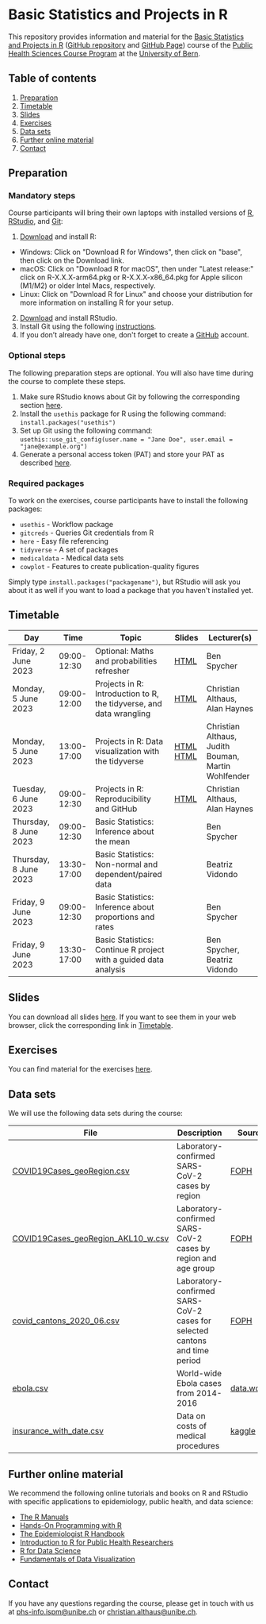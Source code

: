 # Basic Statistics and Projects in R

This repository provides information and material for the [Basic Statistics and Projects in R](https://zuw.me/kurse/dt.php?kid=4474) ([GitHub repository](https://github.com/ISPMBern/basic-statistics-and-projects-in-R) and [GitHub Page](https://ispmbern.github.io/basic-statistics-and-projects-in-R)) course of the [Public Health Sciences Course Program](https://www.medizin.unibe.ch/studies/study_programs/phs_course_program) at the [University of Bern](https://www.unibe.ch).

## Table of contents

1. [Preparation](#preparation)
2. [Timetable](#timetable)
3. [Slides](#slides)
4. [Exercises](#exercises)
5. [Data sets](#data-sets)
6. [Further online material](#further-online-material)
7. [Contact](#contact)

## Preparation

### Mandatory steps

Course participants will bring their own laptops with installed versions of [R](https://www.r-project.org), [RStudio](https://posit.co/products/open-source/rstudio), and [Git](https://git-scm.com):

1. [Download](https://cloud.r-project.org) and install R:
 - Windows: Click on "Download R for Windows", then click on "base", then click on the Download link.
 - macOS: Click on "Download R for macOS", then under "Latest release:" click on R-X.X.X-arm64.pkg or R-X.X.X-x86_64.pkg for Apple silicon (M1/M2) or older Intel Macs, respectively.
 - Linux: Click on "Download R for Linux" and choose your distribution for more information on installing R for your setup.
2. [Download](https://posit.co/download/rstudio-desktop) and install RStudio.
3. Install Git using the following [instructions](https://happygitwithr.com/install-git.html).
4. If you don’t already have one, don't forget to create a [GitHub](https://github.com) account.

### Optional steps

The following preparation steps are optional. You will also have time during the course to complete these steps.

1. Make sure RStudio knows about Git by following the corresponding section [here](https://sites.northwestern.edu/researchcomputing/resources/using-git-and-github-with-r-rstudio).
2. Install the `usethis` package for R using the following command: `install.packages("usethis")`
3. Set up Git using the following command:
`usethis::use_git_config(user.name = "Jane Doe", user.email = "jane@example.org")`
4. Generate a personal access token (PAT) and store your PAT as described [here](https://happygitwithr.com/https-pat.html#get-a-pat).

### Required packages

To work on the exercises, course participants have to install the following packages:

- `usethis` - Workflow package
- `gitcreds` - Queries Git credentials from R
- `here` - Easy file referencing
- `tidyverse` - A set of packages
- `medicaldata` - Medical data sets
- `cowplot` - Features to create publication-quality figures

Simply type `install.packages("packagename")`, but RStudio will ask you about it as well if you want to load a package that you haven't installed yet.

## Timetable

Day | Time | Topic | Slides | Lecturer(s)
--- | ---- | ----- | ------ | -----------
Friday, 2 June 2023 | 09:00-12:30 | Optional: Maths and probabilities refresher | [HTML](https://ispmbern.github.io/basic-statistics-and-projects-in-R/products/slides/2023_course_slides_refresher.html) | Ben Spycher
Monday, 5 June 2023 | 09:00-12:00 | Projects in R: Introduction to R, the tidyverse, and data wrangling | [HTML](https://ispmbern.github.io/basic-statistics-and-projects-in-R/products/slides/2023_course_slides_01_wrangling.html) | Christian Althaus, Alan Haynes
Monday, 5 June 2023 | 13:00-17:00 | Projects in R: Data visualization with the tidyverse | [HTML](https://ispmbern.github.io/basic-statistics-and-projects-in-R/products/slides/2023_course_slides_02_dataviz_withoutsolution.html) [HTML](https://ispmbern.github.io/basic-statistics-and-projects-in-R/products/slides/2023_course_slides_02_dataviz.html) | Christian Althaus, Judith Bouman, Martin Wohlfender
Tuesday, 6 June 2023 | 09:00-12:30 | Projects in R: Reproducibility and GitHub | [HTML](https://ispmbern.github.io/basic-statistics-and-projects-in-R/products/slides/2023_course_slides_03_reproducibility.html) | Christian Althaus, Alan Haynes
Thursday, 8 June 2023 | 09:00-12:30 | Basic Statistics: Inference about the mean | | Ben Spycher
Thursday, 8 June 2023 | 13:30-17:00 | Basic Statistics: Non-normal and dependent/paired data | | Beatriz Vidondo
Friday, 9 June 2023 | 09:00-12:30 | Basic Statistics: Inference about proportions and rates | | Ben Spycher
Friday, 9 June 2023 | 13:30-17:00 | Basic Statistics: Continue R project with a guided data analysis | | Ben Spycher, Beatriz Vidondo

## Slides

You can download all slides [here](https://github.com/ISPMBern/basic-statistics-and-projects-in-R/blob/main/products/slides). If you want to see them in your web browser, click the corresponding link in [Timetable](#timetable).

## Exercises

You can find material for the exercises [here](https://github.com/ISPMBern/basic-statistics-and-projects-in-R/blob/main/products/exercises).

## Data sets

We will use the following data sets during the course:

File | Description | Source | Exercise 
---- | ----------- | ------ | --------
[COVID19Cases_geoRegion.csv](data/raw/COVID19Cases_geoRegion.csv) | Laboratory-confirmed SARS-CoV-2 cases by region | [FOPH](https://www.covid19.admin.ch) | -
[COVID19Cases_geoRegion_AKL10_w.csv](data/raw/COVID19Cases_geoRegion_AKL10_w.csv) | Laboratory-confirmed SARS-CoV-2 cases by region and age group | [FOPH](https://www.covid19.admin.ch) | -
[covid_cantons_2020_06.csv](data/processed/covid_cantons_2020_06.csv) | Laboratory-confirmed SARS-CoV-2 cases for selected cantons and time period | [FOPH](https://www.covid19.admin.ch) | -
[ebola.csv](data/raw/ebola.csv) | World-wide Ebola cases from 2014-2016  | [data.world](https://data.world/brianray/ebola-cases) | 4
[insurance_with_date.csv](data/raw/insurance_with_date.csv) | Data on costs of medical procedures | [kaggle](https://www.kaggle.com/datasets/mirichoi0218/insurance?resource=download) | 5

## Further online material

We recommend the following online tutorials and books on R and RStudio with specific applications to epidemiology, public health, and data science:

- [The R Manuals](https://rstudio.github.io/r-manuals/)
- [Hands-On Programming with R](https://rstudio-education.github.io/hopr)
- [The Epidemiologist R Handbook](https://epirhandbook.com/en/)
- [Introduction to R for Public Health Researchers](https://jhudatascience.org/intro_to_r/index.html)
- [R for Data Science](https://r4ds.had.co.nz)
- [Fundamentals of Data Visualization](https://clauswilke.com/dataviz)

## Contact

If you have any questions regarding the course, please get in touch with us at <phs-info.ispm@unibe.ch> or <christian.althaus@unibe.ch>.
